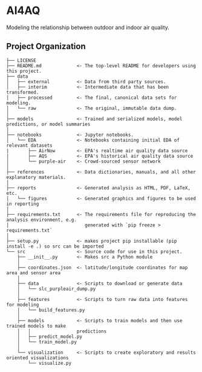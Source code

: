 AI4AQ
==============================

Modeling the relationship between outdoor and indoor air quality.

Project Organization
------------

    ├── LICENSE
    ├── README.md             <- The top-level README for developers using this project.
    ├── data   
    │   ├── external          <- Data from third party sources.
    │   ├── interim           <- Intermediate data that has been transformed.
    │   ├── processed         <- The final, canonical data sets for modeling.
    │   └── raw               <- The original, immutable data dump.
    │   
    ├── models                <- Trained and serialized models, model predictions, or model summaries
    │   
    ├── notebooks             <- Jupyter notebooks.
    │   └── EDA               <- Notebooks containing initial EDA of relevant datasets
    |       ├── AirNow        <- EPA's realtime air quality data source
    |       ├── AQS           <- EPA's historical air quality data source
    │       └── purple-air    <- Crowd-sourced sensor network
    │   
    ├── references            <- Data dictionaries, manuals, and all other explanatory materials.
    │   
    ├── reports               <- Generated analysis as HTML, PDF, LaTeX, etc.
    │   └── figures           <- Generated graphics and figures to be used in reporting
    │   
    ├── requirements.txt      <- The requirements file for reproducing the analysis environment, e.g.
    │                            generated with `pip freeze > requirements.txt`
    │   
    ├── setup.py              <- makes project pip installable (pip install -e .) so src can be imported
    └── src                   <- Source code for use in this project.
        ├── __init__.py       <- Makes src a Python module
        │
        ├── coordinates.json  <- latitude/longitude coordinates for map area and sensor area
        │
        ├── data              <- Scripts to download or generate data
        │   └── slc_purpleair_dump.py
        │
        ├── features          <- Scripts to turn raw data into features for modeling
        │   └── build_features.py
        │
        ├── models            <- Scripts to train models and then use trained models to make
        │   │                 predictions
        │   ├── predict_model.py
        │   └── train_model.py
        │
        └── visualization     <- Scripts to create exploratory and results oriented visualizations
            └── visualize.py
